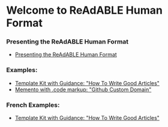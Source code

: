 
# Welcome to ReAdABLE Human Format


### Presenting the ReAdABLE Human Format


- [Presenting the ReAdABLE Human Format](http://readablehumanformat.com/readablehumanformat)


### Examples:


- [Template Kit with Guidance: "How To Write Good Articles"](http://readablehumanformat.com/examples/howtowritegoodarticle)
- [Memento with .code markup: "Github Custom Domain"](http://mymementos.space/github.custom.domain)


### French Examples:


- [Template Kit with Guidance: "How To Write Good Articles"](http://readablehumanformat.com/examples/howtowritegoodarticle)

